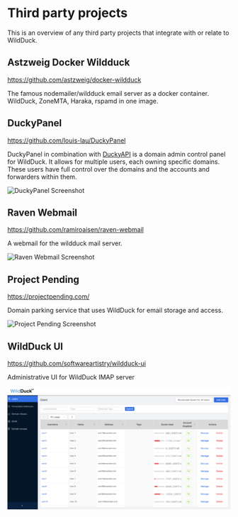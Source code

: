# Third party projects

This is an overview of any third party projects that integrate with or relate to WildDuck.

## Astzweig Docker Wildduck

https://github.com/astzweig/docker-wildduck

The famous nodemailer/wildduck email server as a docker container.  
WildDuck, ZoneMTA, Haraka, rspamd in one image.

## DuckyPanel

https://github.com/louis-lau/DuckyPanel

DuckyPanel in combination with [DuckyAPI](https://github.com/louis-lau/DuckyAPI) is a domain admin control panel for WildDuck. It allows for multiple users, each owning specific domains. These users have full control over the domains and the accounts and forwarders within them.

![DuckyPanel Screenshot](img/duckypanel-screenshot.png)

## Raven Webmail

https://github.com/ramiroaisen/raven-webmail

A webmail for the wildduck mail server.

![Raven Webmail Screenshot](img/raven-screenshot.png)

## Project Pending

https://projectpending.com/

Domain parking service that uses WildDuck for email storage and access.

![Project Pending Screenshot](img/projectpending-screenshot.png)

## WildDuck UI

https://github.com/softwareartistry/wildduck-ui

Administrative UI for WildDuck IMAP server

![WildDuck UI](img/wildduck-ui-screenshot.png)
